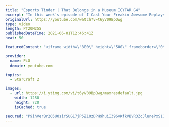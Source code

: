```yaml
---
title: "Esports Tinder | That Belongs in a Museum ICYFAR G4"
excerpt: "In this week’s episode of I Cast Your Freakin Awesome Replays (ICYFAR) players sent in their replays where they had to use the “rarest” upgrades!   NEW ICYFAR CHALLENGE: \"Inside of You\" - Slide your base into their base. e.g. Floating buildings in, proxy-hatch/Nexus in the main. Send submissions to fluxiorsc@gmail.com"
originalUrl: https://youtube.com/watch?v=t6yV09BpQwg
type: video
length: PT20M25S
publishedDateTime: 2021-06-01T12:46:41Z
heat: 50

featuredContent: "<iframe width=\"800\" height=\"500\" frameborder=\"0\" src=\"https://www.youtube.com/embed/t6yV09BpQwg\" allow=\"accelerometer; autoplay; encrypted-media; gyroscope; picture-in-picture\" allowfullscreen></iframe>"

provider:
  name: PiG
  domain: youtube.com

topics:
  - StarCraft 2

images:
  - url: https://i.ytimg.com/vi/t6yV09BpQwg/maxresdefault.jpg
    width: 1280
    height: 720
    isCached: true

secured: "P9ihVerBr205U0siYSUG17jP5Z1OzDPH9huiI396vKfkVBVR3ZcJlunePxS11XDjWHCruojJpK4EaOFf4spIAfkLrE6DJjHZVhsQjMByWr6EpkFm6IUShi/t9P40lhnhUN3Twca3KK8kCpfXJbZE/nFFJv6D1S4i3b6cwLJOYVhlPT9o9RACl/LGHcMbWDfqGl4PPha0TfnihLVagwf1warOgdOnbFsxQnXQagzIbPQOrbAGeXROjp70JsUWWpRXU/1rgl/vyGxdgQtf3HGwo12Pdo3pPk3xSe+JWs8J2CnZjO2TRSs/gBBAHo7RKkxyMW+5SJj2iuSfQKnGZmI0ooxL9hvbg29v6C0rc7AeitwUBATRq0ZON6tk/42D02pz9EjffTMwDEO5esxAOvifsxcpyivDs6Ou5JMOXvfQmeE=;5ZxiICuhI1zpARWcqSR1hQ=="
---
```


